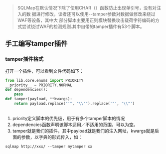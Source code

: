 >SQLMap在默认情况下除了使用CHAR（）函数防止出现单引号，没有对注入的数 据进行修改，读者还可以使用--tamper参数对数据做修改来绕过WAF等设备，其中大 部分脚本主要用正则模块替换攻击载荷字符编码的方式尝试绕过WAF的检测规则.其中自带的tamper插件有53个脚本。

## 手工编写tamper插件
### tamper插件格式
打开一个插件，可以看到文件代码如下：
```python
from lib.core.enums import PRIORITY
__priority__ = PRIORITY.NORMAL
def dependencies():
    pass
def tamper(payload, **kwargs):
    return payload.replace("'", "\\'").replace('"', '\\"')
   
```
1. priority定义脚本的优先级，用于有多个tamper脚本的情况
2. dependencies函数声明该脚本适用／不适用的范围，可以为空。
3. tamper就是我们的插件，其中payload就是我们的注入网址，kwargs就是后面的参数，以字典的形式传入，如：
```
sqlmap http://xxx/ --tamper mytamper xx 
```


